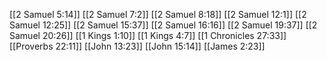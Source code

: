 [[2 Samuel 5:14]]
[[2 Samuel 7:2]]
[[2 Samuel 8:18]]
[[2 Samuel 12:1]]
[[2 Samuel 12:25]]
[[2 Samuel 15:37]]
[[2 Samuel 16:16]]
[[2 Samuel 19:37]]
[[2 Samuel 20:26]]
[[1 Kings 1:10]]
[[1 Kings 4:7]]
[[1 Chronicles 27:33]]
[[Proverbs 22:11]]
[[John 13:23]]
[[John 15:14]]
[[James 2:23]]
